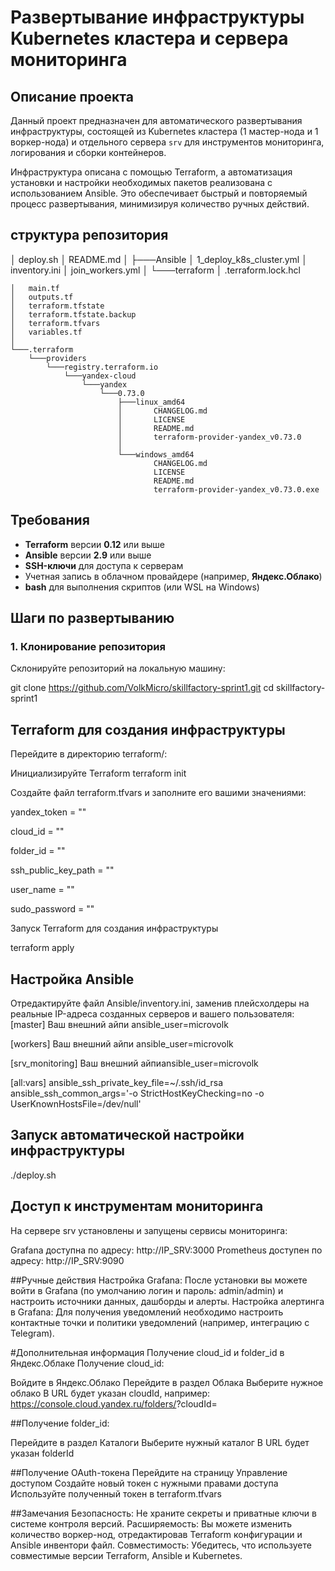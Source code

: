 # Развертывание инфраструктуры Kubernetes кластера и сервера мониторинга

## Описание проекта

Данный проект предназначен для автоматического развертывания инфраструктуры, состоящей из Kubernetes кластера (1 мастер-нода и 1 воркер-нода) и отдельного сервера `srv` для инструментов мониторинга, логирования и сборки контейнеров.

Инфраструктура описана с помощью Terraform, а автоматизация установки и настройки необходимых пакетов реализована с использованием Ansible. Это обеспечивает быстрый и повторяемый процесс развертывания, минимизируя количество ручных действий.

## структура репозитория

│   deploy.sh
│   README.md
│
├───Ansible
│       1_deploy_k8s_cluster.yml
│       inventory.ini
│       join_workers.yml
│
└───terraform
    │   .terraform.lock.hcl
    
    │   main.tf  
    │   outputs.tf    
    │   terraform.tfstate    
    │   terraform.tfstate.backup
    │   terraform.tfvars
    │   variables.tf
    │
    └───.terraform
        └───providers
            └───registry.terraform.io
                └───yandex-cloud
                    └───yandex
                        └───0.73.0
                            ├───linux_amd64
                            │       CHANGELOG.md
                            │       LICENSE
                            │       README.md
                            │       terraform-provider-yandex_v0.73.0
                            │
                            └───windows_amd64
                                    CHANGELOG.md
                                    LICENSE
                                    README.md
                                    terraform-provider-yandex_v0.73.0.exe



## Требования

- **Terraform** версии **0.12** или выше
- **Ansible** версии **2.9** или выше
- **SSH-ключи** для доступа к серверам
- Учетная запись в облачном провайдере (например, **Яндекс.Облако**)
- **bash** для выполнения скриптов (или WSL на Windows)

## Шаги по развертыванию

### 1. Клонирование репозитория

Склонируйте репозиторий на локальную машину:

git clone https://github.com/VolkMicro/skillfactory-sprint1.git
cd skillfactory-sprint1

## Terraform для создания инфраструктуры
Перейдите в директорию terraform/:

Инициализируйте Terraform
terraform init

Создайте файл terraform.tfvars и заполните его вашими значениями:

yandex_token    = ""

cloud_id        = ""

folder_id       = ""

ssh_public_key_path = ""

user_name       = ""

sudo_password   = ""

Запуск Terraform для создания инфраструктуры

terraform apply


## Настройка Ansible
Отредактируйте файл Ansible/inventory.ini, заменив плейсхолдеры на реальные IP-адреса созданных серверов и вашего пользователя:
[master]
Ваш внешний айпи ansible_user=microvolk

[workers]
Ваш внешний айпи ansible_user=microvolk

[srv_monitoring]
Ваш внешний айпиansible_user=microvolk

[all:vars]
ansible_ssh_private_key_file=~/.ssh/id_rsa
ansible_ssh_common_args='-o StrictHostKeyChecking=no -o UserKnownHostsFile=/dev/null'


## Запуск автоматической настройки инфраструктуры
./deploy.sh

## Доступ к инструментам мониторинга
На сервере srv установлены и запущены сервисы мониторинга:

Grafana доступна по адресу: http://IP_SRV:3000
Prometheus доступен по адресу: http://IP_SRV:9090

##Ручные действия
Настройка Grafana: После установки вы можете войти в Grafana (по умолчанию логин и пароль: admin/admin) и настроить источники данных, дашборды и алерты.
Настройка алертинга в Grafana: Для получения уведомлений необходимо настроить контактные точки и политики уведомлений (например, интеграцию с Telegram).



#Дополнительная информация
Получение cloud_id и folder_id в Яндекс.Облаке
Получение cloud_id:

Войдите в Яндекс.Облако
Перейдите в раздел Облака
Выберите нужное облако
В URL будет указан cloudId, например: https://console.cloud.yandex.ru/folders/<folderId>?cloudId=<cloudId>

##Получение folder_id:

Перейдите в раздел Каталоги
Выберите нужный каталог
В URL будет указан folderId

##Получение OAuth-токена
Перейдите на страницу Управление доступом
Создайте новый токен с нужными правами доступа
Используйте полученный токен в terraform.tfvars

##Замечания
Безопасность: Не храните секреты и приватные ключи в системе контроля версий.
Расширяемость: Вы можете изменить количество воркер-нод, отредактировав Terraform конфигурации и Ansible инвентори файл.
Совместимость: Убедитесь, что используете совместимые версии Terraform, Ansible и Kubernetes.
